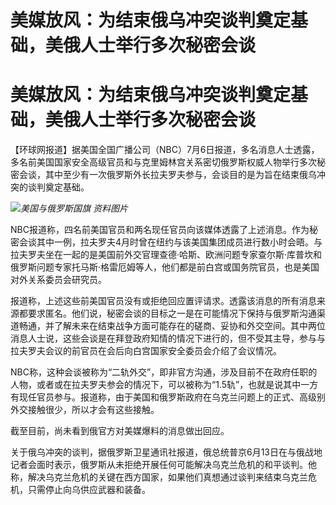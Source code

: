 # 美媒放风：为结束俄乌冲突谈判奠定基础，美俄人士举行多次秘密会谈

# 美媒放风：为结束俄乌冲突谈判奠定基础，美俄人士举行多次秘密会谈

【环球网报道】据美国全国广播公司（NBC）7月6日报道，多名消息人士透露，多名前美国国家安全高级官员和与克里姆林宫关系密切俄罗斯权威人物举行多次秘密会谈，其中至少有一次俄罗斯外长拉夫罗夫参与，会谈目的是为旨在结束俄乌冲突的谈判奠定基础。

![](https://inews.gtimg.com/om_bt/O2foqxrSzD8LOFPWL3UTnTzAmheqdXDLt3ukiW8J_asvUAA/1000)_美国与俄罗斯国旗
资料图片_

NBC报道称，四名前美国官员和两名现任官员向该媒体透露了上述消息。作为秘密会谈其中一例，拉夫罗夫4月时曾在纽约与该美国集团成员进行数小时会晤。与拉夫罗夫坐在一起的是美国前外交官理查德·哈斯、欧洲问题专家查尔斯·库普坎和俄罗斯问题专家托马斯·格雷厄姆等人，他们都是前白宫或国务院官员，也是美国对外关系委员会研究员。

报道称，上述这些前美国官员没有或拒绝回应置评请求。透露该消息的所有消息来源都要求匿名。他们说，秘密会谈的目标之一是在可能情况下保持与俄罗斯沟通渠道畅通，并了解未来在结束战争方面可能存在的磋商、妥协和外交空间。其中两位消息人士说，这些会谈是在拜登政府知情的情况下进行的，但不受其主导，参与与拉夫罗夫会议的前官员在会后向白宫国家安全委员会介绍了会议情况。

NBC称，这种会谈被称为“二轨外交”，即非官方沟通，涉及目前不在政府任职的人物，或者或在拉夫罗夫参会的情况下，可以被称为“1.5轨”，也就是说其中一方有现任官员参与。报道称，由于美国和俄罗斯政府在乌克兰问题上的正式、高级别外交接触很少，所以才会有这些接触。

截至目前，尚未看到俄官方对美媒爆料的消息做出回应。

关于俄乌冲突的谈判，据俄罗斯卫星通讯社报道，俄总统普京6月13日在与俄战地记者会面时表示，俄罗斯从未拒绝开展任何可能解决乌克兰危机的和平谈判。他称，解决乌克兰危机的关键在西方国家，如果他们真想通过谈判来结束乌克兰危机，只需停止向乌供应武器和装备。

